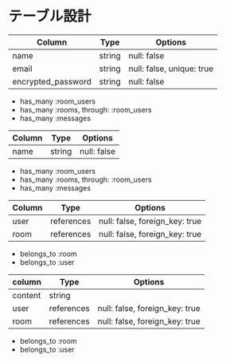 # テーブル設計



| Column             | Type   | Options     |
| ------------------ | ------ | ----------- |
| name               | string | null: false |
| email              | string | null: false, unique: true |
| encrypted_password | string | null: false |



- has_many :room_users
- has_many :rooms, through: :room_users
- has_many :messages



| Column | Type   | Options    |
| ------ | ------ | ---------- |
| name   | string | null: false |



- has_many :room_users
- has_many :rooms, through: :room_users
- has_many :messages



| Column | Type       | Options     |
| ------ | ---------- | -------------------------------- |
| user   | references | null: false, foreign_key: true   |
| room   | references | null: false, foreign_key: true   |



- belongs_to :room
- belongs_to :user




| column  | Type       | Options                        |
| ------- | ---------- | ------------------------------ |
| content | string     |                                |
| user    | references | null: false, foreign_key: true |
| room    | references | null: false, foreign_key: true |


- belongs_to :room
- belongs_to :user